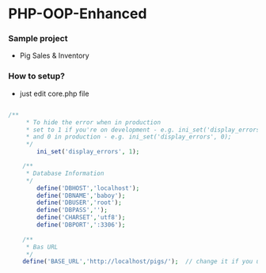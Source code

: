 # PHP-OOP-Enhanced

### Sample project
- Pig Sales & Inventory

### How to setup?
- just edit core.php file

```php

/**
     * To hide the error when in production
     * set to 1 if you're on development - e.g. ini_set('display_errors', 1); 
     * and 0 in production - e.g. ini_set('display_errors', 0);
     */
        ini_set('display_errors', 1);

    /**
     * Database Information
     */
        define('DBHOST','localhost');
        define('DBNAME','baboy');
        define('DBUSER','root');
        define('DBPASS','');
        define('CHARSET','utf8');
        define('DBPORT',':3306');
    
    /**
     * Bas URL
     */
    define('BASE_URL','http://localhost/pigs/');  // change it if you use it online (or uploaded to hosting server)

```